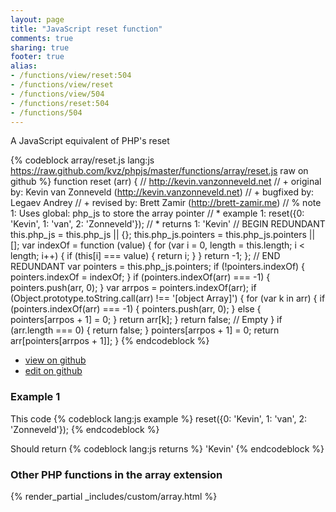 ```yaml
---
layout: page
title: "JavaScript reset function"
comments: true
sharing: true
footer: true
alias:
- /functions/view/reset:504
- /functions/view/reset
- /functions/view/504
- /functions/reset:504
- /functions/504
---
```

<!-- Generated by Rakefile:build -->
A JavaScript equivalent of PHP's reset

{% codeblock array/reset.js lang:js https://raw.github.com/kvz/phpjs/master/functions/array/reset.js raw on github %}
function reset (arr) {
  // http://kevin.vanzonneveld.net
  // +   original by: Kevin van Zonneveld (http://kevin.vanzonneveld.net)
  // +   bugfixed by: Legaev Andrey
  // +    revised by: Brett Zamir (http://brett-zamir.me)
  // %        note 1: Uses global: php_js to store the array pointer
  // *     example 1: reset({0: 'Kevin', 1: 'van', 2: 'Zonneveld'});
  // *     returns 1: 'Kevin'
  // BEGIN REDUNDANT
  this.php_js = this.php_js || {};
  this.php_js.pointers = this.php_js.pointers || [];
  var indexOf = function (value) {
    for (var i = 0, length = this.length; i < length; i++) {
      if (this[i] === value) {
        return i;
      }
    }
    return -1;
  };
  // END REDUNDANT
  var pointers = this.php_js.pointers;
  if (!pointers.indexOf) {
    pointers.indexOf = indexOf;
  }
  if (pointers.indexOf(arr) === -1) {
    pointers.push(arr, 0);
  }
  var arrpos = pointers.indexOf(arr);
  if (Object.prototype.toString.call(arr) !== '[object Array]') {
    for (var k in arr) {
      if (pointers.indexOf(arr) === -1) {
        pointers.push(arr, 0);
      } else {
        pointers[arrpos + 1] = 0;
      }
      return arr[k];
    }
    return false; // Empty
  }
  if (arr.length === 0) {
    return false;
  }
  pointers[arrpos + 1] = 0;
  return arr[pointers[arrpos + 1]];
}
{% endcodeblock %}

 - [view on github](https://github.com/kvz/phpjs/blob/master/functions/array/reset.js)
 - [edit on github](https://github.com/kvz/phpjs/edit/master/functions/array/reset.js)

### Example 1
This code
{% codeblock lang:js example %}
reset({0: 'Kevin', 1: 'van', 2: 'Zonneveld'});
{% endcodeblock %}

Should return
{% codeblock lang:js returns %}
'Kevin'
{% endcodeblock %}


### Other PHP functions in the array extension
{% render_partial _includes/custom/array.html %}

